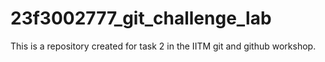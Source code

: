 # 23f3002777_git_challenge_lab
This is a repository created for task 2 in the IITM git and github workshop.
